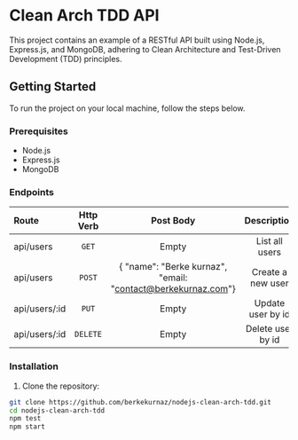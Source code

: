 # Clean Arch TDD API

This project contains an example of a RESTful API built using Node.js, Express.js, and MongoDB, adhering to Clean Architecture and Test-Driven Development (TDD) principles.

## Getting Started

To run the project on your local machine, follow the steps below.

### Prerequisites

- Node.js
- Express.js
- MongoDB

### Endpoints
Route| Http Verb | Post Body | Description
:--- | :---: | :---: | :---:
api/users | `GET` | Empty | List all users
api/users | `POST` | { "name": "Berke kurnaz", "email: "contact@berkekurnaz.com"} | Create a new user
api/users/:id | `PUT` | Empty | Update user by id
api/users/:id | `DELETE` | Empty | Delete user by id

### Installation

1. Clone the repository:

```bash
git clone https://github.com/berkekurnaz/nodejs-clean-arch-tdd.git
cd nodejs-clean-arch-tdd
npm test
npm start

